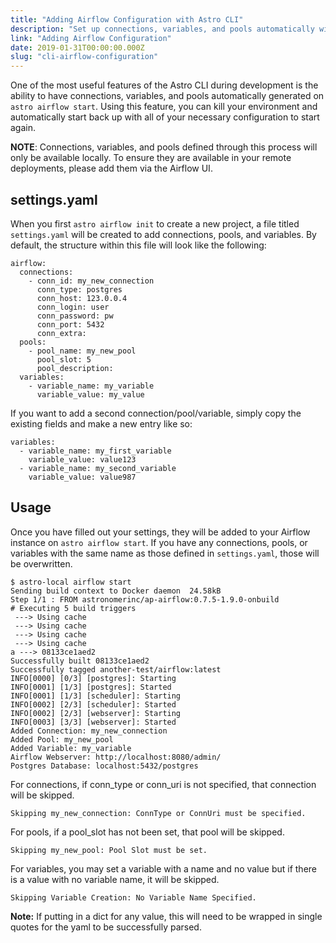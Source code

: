 ```yaml
---
title: "Adding Airflow Configuration with Astro CLI"
description: "Set up connections, variables, and pools automatically with the Astronomer CLI."
link: "Adding Airflow Configuration"
date: 2019-01-31T00:00:00.000Z
slug: "cli-airflow-configuration"
---
```


One of the most useful features of the Astro CLI during development is the ability to have connections, variables, and pools automatically generated on `astro airflow start`. Using this feature, you can kill your environment and automatically start back up with all of your necessary configuration to start again.

**NOTE**: Connections, variables, and pools defined through this process will only be available locally. To ensure they are available in your remote deployments, please add them via the Airflow UI.

## settings.yaml
When you first `astro airflow init` to create a new project, a file titled `settings.yaml` will be created to add connections, pools, and variables. By default, the structure within this file will look like the following:

```
airflow:
  connections:
    - conn_id: my_new_connection
      conn_type: postgres
      conn_host: 123.0.0.4
      conn_login: user
      conn_password: pw
      conn_port: 5432
      conn_extra:
  pools:
    - pool_name: my_new_pool
      pool_slot: 5
      pool_description:
  variables:
    - variable_name: my_variable
      variable_value: my_value
```

If you want to add a second connection/pool/variable, simply copy the existing fields and make a new entry like so:

```
variables:
  - variable_name: my_first_variable
    variable_value: value123
  - variable_name: my_second_variable
    variable_value: value987
```

## Usage
Once you have filled out your settings, they will be added to your Airflow instance on `astro airflow start`. If you have any connections, pools, or variables with the same name as those defined in `settings.yaml`, those will be overwritten.

```
$ astro-local airflow start
Sending build context to Docker daemon  24.58kB
Step 1/1 : FROM astronomerinc/ap-airflow:0.7.5-1.9.0-onbuild
# Executing 5 build triggers
 ---> Using cache
 ---> Using cache
 ---> Using cache
 ---> Using cache
a ---> 08133ce1aed2
Successfully built 08133ce1aed2
Successfully tagged another-test/airflow:latest
INFO[0000] [0/3] [postgres]: Starting                   
INFO[0001] [1/3] [postgres]: Started                    
INFO[0001] [1/3] [scheduler]: Starting                  
INFO[0002] [2/3] [scheduler]: Started                   
INFO[0002] [2/3] [webserver]: Starting                  
INFO[0003] [3/3] [webserver]: Started                   
Added Connection: my_new_connection
Added Pool: my_new_pool
Added Variable: my_variable
Airflow Webserver: http://localhost:8080/admin/
Postgres Database: localhost:5432/postgres
```

For connections, if conn_type or conn_uri is not specified, that connection will be skipped.
```
Skipping my_new_connection: ConnType or ConnUri must be specified.
```

For pools, if a pool_slot has not been set, that pool will be skipped.
```
Skipping my_new_pool: Pool Slot must be set.
```

For variables, you may set a variable with a name and no value but if there is a value with no variable name, it will be skipped.
```
Skipping Variable Creation: No Variable Name Specified.
```

**Note:** If putting in a dict for any value, this will need to be wrapped in single quotes for the yaml to be successfully parsed.
